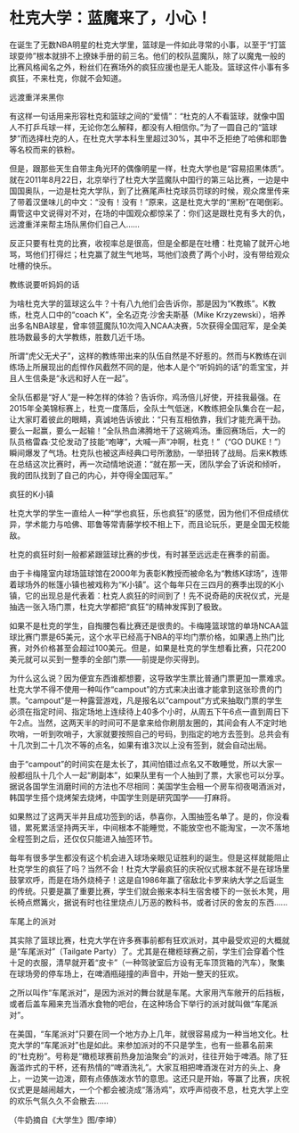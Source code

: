 # 杜克大学：蓝魔来了，小心！

在诞生了无数NBA明星的杜克大学里，篮球是一件如此寻常的小事，以至于“打篮球耍帅”根本就排不上撩妹手册的前三名。他们的校队蓝魔队，除了以魔鬼一般的比赛风格闻名之外，粉丝们在赛场外的疯狂应援也是无人能及。篮球这件小事有多疯狂，不来杜克，你就不会知道。 

远渡重洋来黑你 

有这样一句话用来形容杜克和篮球之间的“爱情”：“杜克的人不看篮球，就像中国人不打乒乓球一样，无论你怎么解释，都没有人相信你。”为了一圆自己的“篮球梦”而选择杜克的人，在杜克大学本科生里超过30%，其中不乏拒绝了哈佛和耶鲁等名校而来的铁粉。 

但是，跟那些天生自带主角光环的偶像明星一样，杜克大学也是“容易招黑体质”。就在2011年8月22日，北京举行了杜克大学蓝魔队中国行的第三站比赛，一边是中国国奥队，一边是杜克大学队，到了比赛尾声杜克球员罚球的时候，观众席里传来了带着汉堡味儿的中文：“没有！没有！”原来，这是杜克大学的“黑粉”在喝倒彩。甭管这中文说得对不对，在场的中国观众都惊呆了：你们这是跟杜克有多大的仇，远渡重洋来帮主场队黑你们自己人…… 

反正只要有杜克的比赛，收视率总是很高，但是全都是在吐槽：杜克输了就开心地骂，骂他们打得烂；杜克赢了就生气地骂，骂他们浪费了两个小时，没有带给观众吐槽的快乐。 

教练说要听妈妈的话 

为啥杜克大学的篮球这么牛？十有八九他们会告诉你，那是因为“K教练”。K教练，杜克人口中的“coach K”，全名迈克·沙舍夫斯基（Mike Krzyzewski），培养出多名NBA球星，曾率领蓝魔队10次闯入NCAA决赛，5次获得全国冠军，是全美胜场数最多的大学教练，胜数几近千场。 

所谓“虎父无犬子”，这样的教练带出来的队伍自然是不好惹的。然而与K教练在训练场上所展现出的彪悍作风截然不同的是，他本人是个“听妈妈的话”的乖宝宝，并且人生信条是“永远和好人在一起”。 

全队伍都是“好人”是一种怎样的体验？告诉你，鸡汤倍儿好使，开挂我最强。在2015年全美锦标赛上，杜克一度落后，全队士气低迷，K教练把全队集合在一起，让大家盯着彼此的眼睛，真诚地告诉彼此：“只有互相依靠，我们才能充满干劲。要么一起赢，要么一起输！”全队热血沸腾地干了这碗鸡汤。重回赛场后，大一的队员格雷森·艾伦发动了技能“咆哮”，大喊一声“冲啊，杜克！”（“GO DUKE！”）瞬间爆发了气场。杜克队也被这声经典口号所激励，一举扭转了战局。后来K教练在总结这次比赛时，再一次动情地说道：“就在那一天，团队学会了诉说和倾听，我的团队找到了自己的内心，并夺得全国冠军。” 

疯狂的K小镇 

杜克大学的学生一直给人一种“学也疯狂，乐也疯狂”的感觉，因为他们不但成绩优异，学术能力与哈佛、耶鲁等常青藤学校不相上下，而且论玩乐，更是全国无校能敌。 

杜克的疯狂时刻一般都紧跟篮球比赛的步伐，有时甚至远远走在赛季的前面。 

由于卡梅隆室内球场篮球馆在2000年为表彰K教授而被命名为“教练K球场”，连带着球场外的帐篷小镇也被戏称为“K小镇”。这个每年只在三四月的赛季出现的K小镇，它的出现总是代表着：杜克人疯狂的时间到了！先不说奇葩的庆祝仪式，光是抽选一张入场门票，杜克大学都把“疯狂”的精神发挥到了极致。 

如果不是杜克的学生，自掏腰包看比赛还是很贵的。卡梅隆篮球馆的单场NCAA篮球比赛门票是65美元，这个水平已经高于NBA的平均门票价格，如果遇上热门比赛，对外价格甚至会超过100美元。但是，如果是杜克的学生想看比赛，只花200美元就可以买到一整季的全部门票——前提是你买得到。 

为什么这么说？因为便宜东西谁都想要，这导致学生票比普通门票更加一票难求。杜克大学不得不使用一种叫作“campout”的方式来决出谁才能拿到这张珍贵的门票。“campout”是一种露营游戏，凡是报名以“campout”方式来抽取门票的学生必须在指定时间、指定场地上连续待上40多个小时，从周五下午6点一直到周日下午2点。当然，这两天半的时间可不是拿来给你刷朋友圈的，其间会有人不定时地吹哨，一听到吹哨子，大家就要按照自己的号码，到指定的地方去签到。总共会有十几次到二十几次不等的点名，如果有谁3次以上没有签到，就会自动出局。 

由于“campout”的时间实在是太长了，其间怕错过点名又不敢睡觉，所以大家一般都组队十几个人一起“刷副本”，如果队里有一个人抽到了票，大家也可以分享。据说各国学生消磨时间的方法也不尽相同：美国学生会租一个房车彻夜喝酒派对，韩国学生搭个烧烤架去烧烤，中国学生则是研究国学——打麻将。 

如果熬过了这两天半并且成功签到的话，恭喜你，入围抽签名单了。是的，你没看错，累死累活坚持两天半，中间根本不能睡觉，不能放空也不能淘宝，一次不落地全程签到之后，还仅仅只能进入抽签环节。 

每年有很多学生都没有这个机会进入球场亲眼见证胜利的诞生。但是这样就能阻止杜克学生的疯狂了吗？当然不会！杜克大学最疯狂的庆祝仪式根本就不是在球场里鼓掌欢呼，而是在场外烧椅子！这是自1986年赢了宿敌北卡罗来纳大学之后诞生的传统。只要是赢了重要比赛，学生们就会搬来本科生宿舍楼下的一张长木凳，用长椅点燃篝火，据说有时也往里烧点儿万恶的教科书，或者讨厌的舍友的东西…… 

车尾上的派对 

其实除了篮球比赛，杜克大学在许多赛事前都有狂欢派对，其中最受欢迎的大概就是“车尾派对”（Tailgate Party）了。尤其是在橄榄球赛之前，学生们会穿着个性十足的衣服，清早就开着“皮卡”（一种驾驶室后方设有无车顶货箱的汽车），聚集在球场旁的停车场上，在啤酒瓶碰撞的声音中，开始一整天的狂欢。 

之所以叫作“车尾派对”，是因为派对的舞台就是车尾。大家用汽车敞开的后挡板，或者后盖车厢来充当酒水食物的吧台，在这种场合下举行的派对就叫做“车尾派对”。 

在美国，“车尾派对”只要在同一个地方办上几年，就很容易成为一种当地文化。杜克大学的“车尾派对”也是如此。来参加派对的不只是学生，也有一些慕名前来的“杜克粉”。号称是“橄榄球赛前热身加油聚会”的派对，往往开始于啤酒。除了狂轰滥炸式的干杯，还有热情的“啤酒洗礼”。大家互相把啤酒泼在对方的头上、身上，一边笑一边泼，颇有点傣族泼水节的意思。这还只是开始，等赢了比赛，庆祝仪式更是越闹越大，一个个都会被浇成“落汤鸡”，欢呼声彻夜不息，杜克大学上空的欢乐气氛久久不会散去…… 

（牛奶摘自《大学生》图/李坤）